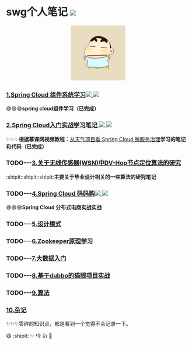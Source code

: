 # swg个人笔记 ![](https://img.shields.io/badge/language-java-orange.svg)

<div align="center">
	<img src="pic/avatar.png" width="150px">
</div>

### [1.Spring Cloud 组件系统学习![](https://img.shields.io/badge/SpringBoot-2.0.3.RELEASE-519dd9.svg) ![](https://img.shields.io/badge/SpringCloud-Finchley.RELEASE.RELEASE-519dd9.svg)](https://github.com/sunweiguo/swgBook/tree/master/spirng-cloud-modules/) 

:smile::smile::smile:<b>spring cloud组件学习（已完成）</b>


### [2.Spring Cloud入门实战学习笔记 ![](https://img.shields.io/badge/SpringBoot-2.1.0.RELEASE-519dd9.svg) ![](https://img.shields.io/badge/SpringCloud-Finchley.RELEASE.RELEASE-519dd9.svg)](https://github.com/sunweiguo/swgBook/tree/master/spring-cloud-weather-action) 

:sparkles::sparkles::sparkles:<b>根据慕课网视频教程：</b>[从天气项目看 Spring Cloud 微服务治理](http://coding.imooc.com/class/177.html)<b>学习的笔记和代码（已完成）</b>



### TODO---[3.关于无线传感器(WSN)中DV-Hop节点定位算法的研究](https://github.com/sunweiguo/swgBook/tree/master/spirng-cloud-modules/) 

:shipit::shipit::shipit:<b>主要关于毕业设计相关的一些算法的研究笔记</b>



### TODO---[4.Spring Cloud 码码购![](https://img.shields.io/badge/SpringBoot-2.0.3.RELEASE-519dd9.svg) ![](https://img.shields.io/badge/SpringCloud-Finchley.RELEASE.RELEASE-519dd9.svg)](https://github.com/sunweiguo/swgBook/tree/master/spirng-cloud-modules/) 


:smile::smile::smile:<b>Spring Cloud 分布式电商实战实战</b>

### TODO---[5.设计模式](https://github.com/sunweiguo/swgBook/tree/master/spirng-cloud-modules/)




### TODO---[6.Zookeeper原理学习](https://github.com/sunweiguo/swgBook/tree/master/spirng-cloud-modules/) 


### TODO---[7.大数据入门](https://github.com/sunweiguo/swgBook/tree/master/spirng-cloud-modules/)



### TODO---[8.基于dubbo的猫眼项目实战](https://github.com/sunweiguo/swgBook/tree/master/spirng-cloud-modules/)


### TODO---[9.算法](https://github.com/sunweiguo/swgBook/tree/master/spirng-cloud-modules/)


### [10.杂记](https://github.com/sunweiguo/swgBook/tree/master/zaji)

:sparkles::sparkles::sparkles:零碎的知识点，都是看到一个觉得不会记录一下。


:smile: :shipit: :sparkles: :-1: :+1: :clap:


